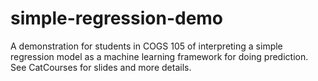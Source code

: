 # simple-regression-demo

A demonstration for students in COGS 105 of interpreting a simple regression model as a machine learning framework for doing prediction. See CatCourses for slides and more details.

